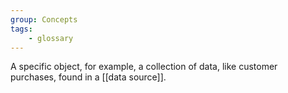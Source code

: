 ```yaml
---
group: Concepts
tags:
    - glossary
---
```

A specific object, for example, a collection of data, like customer purchases, found in a [[data source]].